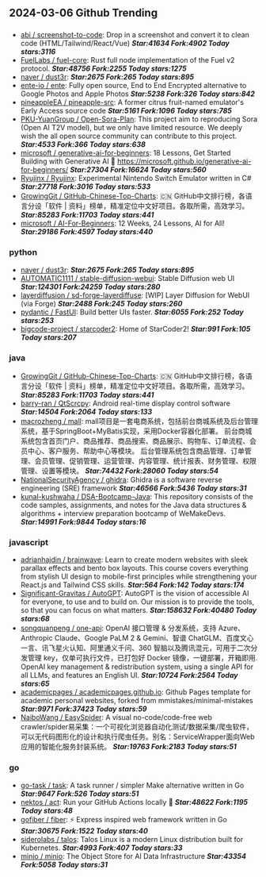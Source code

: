 ## 2024-03-06 Github Trending

### 
* [abi / screenshot-to-code](https://github.com/abi/screenshot-to-code): Drop in a screenshot and convert it to clean code (HTML/Tailwind/React/Vue) ***Star:41634 Fork:4902 Today stars:3116***
* [FuelLabs / fuel-core](https://github.com/FuelLabs/fuel-core): Rust full node implementation of the Fuel v2 protocol. ***Star:48756 Fork:2255 Today stars:1275***
* [naver / dust3r](https://github.com/naver/dust3r):  ***Star:2675 Fork:265 Today stars:895***
* [ente-io / ente](https://github.com/ente-io/ente): Fully open source, End to End Encrypted alternative to Google Photos and Apple Photos ***Star:5238 Fork:326 Today stars:842***
* [pineappleEA / pineapple-src](https://github.com/pineappleEA/pineapple-src): A former citrus fruit-named emulator's Early Access source code ***Star:5161 Fork:1096 Today stars:785***
* [PKU-YuanGroup / Open-Sora-Plan](https://github.com/PKU-YuanGroup/Open-Sora-Plan): This project aim to reproducing Sora (Open AI T2V model), but we only have limited resource. We deeply wish the all open source community can contribute to this project. ***Star:4533 Fork:366 Today stars:638***
* [microsoft / generative-ai-for-beginners](https://github.com/microsoft/generative-ai-for-beginners): 18 Lessons, Get Started Building with Generative AI 🔗 https://microsoft.github.io/generative-ai-for-beginners/ ***Star:27304 Fork:16624 Today stars:560***
* [Ryujinx / Ryujinx](https://github.com/Ryujinx/Ryujinx): Experimental Nintendo Switch Emulator written in C# ***Star:27718 Fork:3016 Today stars:533***
* [GrowingGit / GitHub-Chinese-Top-Charts](https://github.com/GrowingGit/GitHub-Chinese-Top-Charts): 🇨🇳 GitHub中文排行榜，各语言分设「软件 | 资料」榜单，精准定位中文好项目。各取所需，高效学习。 ***Star:85283 Fork:11703 Today stars:441***
* [microsoft / AI-For-Beginners](https://github.com/microsoft/AI-For-Beginners): 12 Weeks, 24 Lessons, AI for All! ***Star:29186 Fork:4597 Today stars:440***

### python
* [naver / dust3r](https://github.com/naver/dust3r):  ***Star:2675 Fork:265 Today stars:895***
* [AUTOMATIC1111 / stable-diffusion-webui](https://github.com/AUTOMATIC1111/stable-diffusion-webui): Stable Diffusion web UI ***Star:124301 Fork:24259 Today stars:280***
* [layerdiffusion / sd-forge-layerdiffuse](https://github.com/layerdiffusion/sd-forge-layerdiffuse): [WIP] Layer Diffusion for WebUI (via Forge) ***Star:2488 Fork:245 Today stars:260***
* [pydantic / FastUI](https://github.com/pydantic/FastUI): Build better UIs faster. ***Star:6055 Fork:252 Today stars:253***
* [bigcode-project / starcoder2](https://github.com/bigcode-project/starcoder2): Home of StarCoder2! ***Star:991 Fork:105 Today stars:207***

### java
* [GrowingGit / GitHub-Chinese-Top-Charts](https://github.com/GrowingGit/GitHub-Chinese-Top-Charts): 🇨🇳 GitHub中文排行榜，各语言分设「软件 | 资料」榜单，精准定位中文好项目。各取所需，高效学习。 ***Star:85283 Fork:11703 Today stars:441***
* [barry-ran / QtScrcpy](https://github.com/barry-ran/QtScrcpy): Android real-time display control software ***Star:14504 Fork:2064 Today stars:133***
* [macrozheng / mall](https://github.com/macrozheng/mall): mall项目是一套电商系统，包括前台商城系统及后台管理系统，基于SpringBoot+MyBatis实现，采用Docker容器化部署。 前台商城系统包含首页门户、商品推荐、商品搜索、商品展示、购物车、订单流程、会员中心、客户服务、帮助中心等模块。 后台管理系统包含商品管理、订单管理、会员管理、促销管理、运营管理、内容管理、统计报表、财务管理、权限管理、设置等模块。 ***Star:74432 Fork:28060 Today stars:54***
* [NationalSecurityAgency / ghidra](https://github.com/NationalSecurityAgency/ghidra): Ghidra is a software reverse engineering (SRE) framework ***Star:46566 Fork:5436 Today stars:31***
* [kunal-kushwaha / DSA-Bootcamp-Java](https://github.com/kunal-kushwaha/DSA-Bootcamp-Java): This repository consists of the code samples, assignments, and notes for the Java data structures & algorithms + interview preparation bootcamp of WeMakeDevs. ***Star:14991 Fork:9844 Today stars:16***

### javascript
* [adrianhajdin / brainwave](https://github.com/adrianhajdin/brainwave): Learn to create modern websites with sleek parallax effects and bento box layouts. This course covers everything from stylish UI design to mobile-first principles while strengthening your React.js and Tailwind CSS skills. ***Star:564 Fork:142 Today stars:174***
* [Significant-Gravitas / AutoGPT](https://github.com/Significant-Gravitas/AutoGPT): AutoGPT is the vision of accessible AI for everyone, to use and to build on. Our mission is to provide the tools, so that you can focus on what matters. ***Star:158632 Fork:40480 Today stars:68***
* [songquanpeng / one-api](https://github.com/songquanpeng/one-api): OpenAI 接口管理 & 分发系统，支持 Azure、Anthropic Claude、Google PaLM 2 & Gemini、智谱 ChatGLM、百度文心一言、讯飞星火认知、阿里通义千问、360 智脑以及腾讯混元，可用于二次分发管理 key，仅单可执行文件，已打包好 Docker 镜像，一键部署，开箱即用. OpenAI key management & redistribution system, using a single API for all LLMs, and features an English UI. ***Star:10724 Fork:2564 Today stars:65***
* [academicpages / academicpages.github.io](https://github.com/academicpages/academicpages.github.io): Github Pages template for academic personal websites, forked from mmistakes/minimal-mistakes ***Star:9971 Fork:37423 Today stars:59***
* [NaiboWang / EasySpider](https://github.com/NaiboWang/EasySpider): A visual no-code/code-free web crawler/spider易采集：一个可视化浏览器自动化测试/数据采集/爬虫软件，可以无代码图形化的设计和执行爬虫任务。别名：ServiceWrapper面向Web应用的智能化服务封装系统。 ***Star:19763 Fork:2183 Today stars:51***

### go
* [go-task / task](https://github.com/go-task/task): A task runner / simpler Make alternative written in Go ***Star:9647 Fork:526 Today stars:51***
* [nektos / act](https://github.com/nektos/act): Run your GitHub Actions locally 🚀 ***Star:48622 Fork:1195 Today stars:48***
* [gofiber / fiber](https://github.com/gofiber/fiber): ⚡️ Express inspired web framework written in Go ***Star:30675 Fork:1522 Today stars:40***
* [siderolabs / talos](https://github.com/siderolabs/talos): Talos Linux is a modern Linux distribution built for Kubernetes. ***Star:4993 Fork:407 Today stars:33***
* [minio / minio](https://github.com/minio/minio): The Object Store for AI Data Infrastructure ***Star:43354 Fork:5058 Today stars:31***
